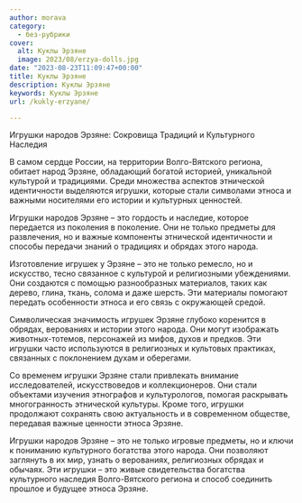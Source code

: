 ```yaml
---
author: morava
category:
  - без-рубрики
cover:
  alt: Куклы Эрзяне
  image: 2023/08/erzya-dolls.jpg
date: "2023-08-23T11:09:47+00:00"
title: Куклы Эрзяне
description: Куклы Эрзяне
keywords: Куклы Эрзяне
url: /kukly-erzyane/

---
```

Игрушки народов Эрзяне: Сокровища Традиций и Культурного Наследия

В самом сердце России, на территории Волго-Вятского региона, обитает народ Эрзяне, обладающий богатой историей, уникальной культурой и традициями. Среди множества аспектов этнической идентичности выделяются игрушки, которые стали символами этноса и важными носителями его истории и культурных ценностей.

Игрушки народов Эрзяне – это гордость и наследие, которое передается из поколения в поколение. Они не только предметы для развлечения, но и важные компоненты этнической идентичности и способы передачи знаний о традициях и обрядах этого народа.

Изготовление игрушек у Эрзяне – это не только ремесло, но и искусство, тесно связанное с культурой и религиозными убеждениями. Они создаются с помощью разнообразных материалов, таких как дерево, глина, ткань, солома и даже шерсть. Эти материалы помогают передать особенности этноса и его связь с окружающей средой.

Символическая значимость игрушек Эрзяне глубоко коренится в обрядах, верованиях и истории этого народа. Они могут изображать животных-тотемов, персонажей из мифов, духов и предков. Эти игрушки часто используются в религиозных и культовых практиках, связанных с поклонением духам и оберегами.

Со временем игрушки Эрзяне стали привлекать внимание исследователей, искусствоведов и коллекционеров. Они стали объектами изучения этнографов и культурологов, помогая раскрывать многогранность этнической культуры. Кроме того, игрушки продолжают сохранять свою актуальность и в современном обществе, передавая важные ценности этноса Эрзяне.

Игрушки народов Эрзяне – это не только игровые предметы, но и ключи к пониманию культурного богатства этого народа. Они позволяют заглянуть в их мир, узнать о верованиях, религиозных обрядах и обычаях. Эти игрушки – это живые свидетельства богатства культурного наследия Волго-Вятского региона и способ соединить прошлое и будущее этноса Эрзяне.
